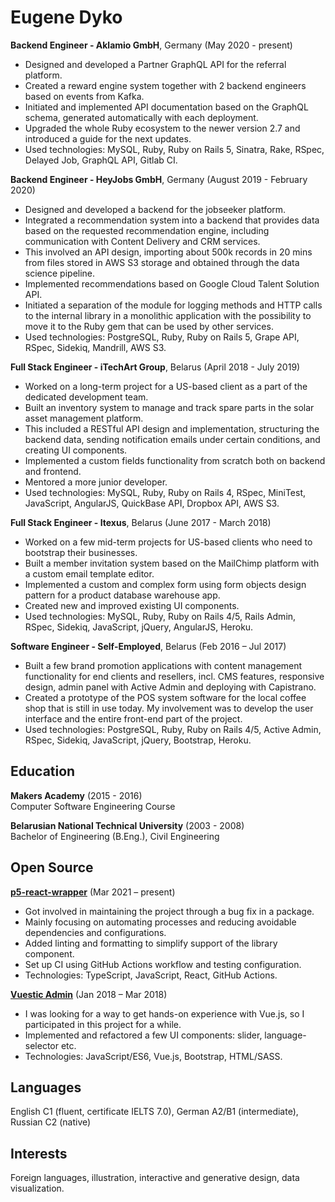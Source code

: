 # Eugene Dyko

**Backend Engineer - Aklamio GmbH**, Germany (May 2020 - present)

- Designed and developed a Partner GraphQL API for the referral platform.
- Created a reward engine system together with 2 backend engineers based on events from Kafka.
- Initiated and implemented API documentation based on the GraphQL schema, generated automatically with each deployment.
- Upgraded the whole Ruby ecosystem to the newer version 2.7 and introduced a guide for the next updates.
- Used technologies: MySQL, Ruby, Ruby on Rails 5, Sinatra, Rake, RSpec, Delayed Job, GraphQL API, Gitlab CI.

**Backend Engineer - HeyJobs GmbH**, Germany (August 2019 - February 2020)

- Designed and developed a backend for the jobseeker platform.
- Integrated a recommendation system into a backend that provides data based on the requested recommendation engine, including communication with Content Delivery and CRM services.
- This involved an API design, importing about 500k records in 20 mins from files stored in AWS S3 storage and obtained through the data science pipeline.
- Implemented recommendations based on Google Cloud Talent Solution API.
- Initiated a separation of the module for logging methods and HTTP calls to the internal library in a monolithic application with the possibility to move it to the Ruby gem that can be used by other services.
- Used technologies: PostgreSQL, Ruby, Ruby on Rails 5, Grape API, RSpec, Sidekiq, Mandrill, AWS S3.

**Full Stack Engineer - iTechArt Group**, Belarus (April 2018 - July 2019)

- Worked on a long-term project for a US-based client as a part of the dedicated development team.
- Built an inventory system to manage and track spare parts in the solar asset management platform.
- This included a RESTful API design and implementation, structuring the backend data, sending notification emails under certain conditions, and creating UI components.
- Implemented a custom fields functionality from scratch both on backend and frontend.
- Mentored a more junior developer.
- Used technologies: MySQL, Ruby, Ruby on Rails 4, RSpec, MiniTest, JavaScript, AngularJS, QuickBase API, Dropbox API, AWS S3.

**Full Stack Engineer - Itexus**, Belarus (June 2017 - March 2018)

- Worked on a few mid-term projects for US-based clients who need to bootstrap their businesses.
- Built a member invitation system based on the MailChimp platform with a custom email template editor.
- Implemented a custom and complex form using form objects design pattern for a product database warehouse app.
- Created new and improved existing UI components.
- Used technologies: MySQL, Ruby, Ruby on Rails 4/5, Rails Admin, RSpec, Sidekiq, JavaScript, jQuery, AngularJS, Heroku.

**Software Engineer - Self-Employed**, Belarus (Feb 2016 – Jul 2017)

- Built a few brand promotion applications with content management functionality for end clients and resellers, incl. CMS features, responsive design, admin panel with Active Admin and deploying with Capistrano.
- Created a prototype of the POS system software for the local coffee shop that is still in use today. My involvement was to develop the user interface and the entire front-end part of the project.
- Used technologies: PostgreSQL, Ruby, Ruby on Rails 4/5, Active Admin, RSpec, Sidekiq, JavaScript, jQuery, Bootstrap, Heroku.

## Education

**Makers Academy** (2015 - 2016)\
Computer Software Engineering Course

**Belarusian National Technical University** (2003 - 2008)\
Bachelor of Engineering (B.Eng.), Civil Engineering

## Open Source

[**p5-react-wrapper**](https://github.com/jamesrweb/react-p5-wrapper) (Mar 2021 – present)
- Got involved in maintaining the project through a bug fix in a package.
- Mainly focusing on automating processes and reducing avoidable dependencies and configurations.
- Added linting and formatting to simplify support of the library component.
- Set up CI using GitHub Actions workflow and testing configuration.
- Technologies: TypeScript, JavaScript, React, GitHub Actions.

[**Vuestic Admin**](https://github.com/epicmaxco/vuestic-admin) (Jan 2018 – Mar 2018)
- I was looking for a way to get hands-on experience with Vue.js, so I participated in this project for a while.
- Implemented and refactored a few UI components: slider, language-selector etc.
- Technologies: JavaScript/ES6, Vue.js, Bootstrap, HTML/SASS.

## Languages

English C1 (fluent, certificate IELTS 7.0), German A2/B1 (intermediate), Russian C2 (native)

## Interests

Foreign languages, illustration, interactive and generative design, data visualization.
